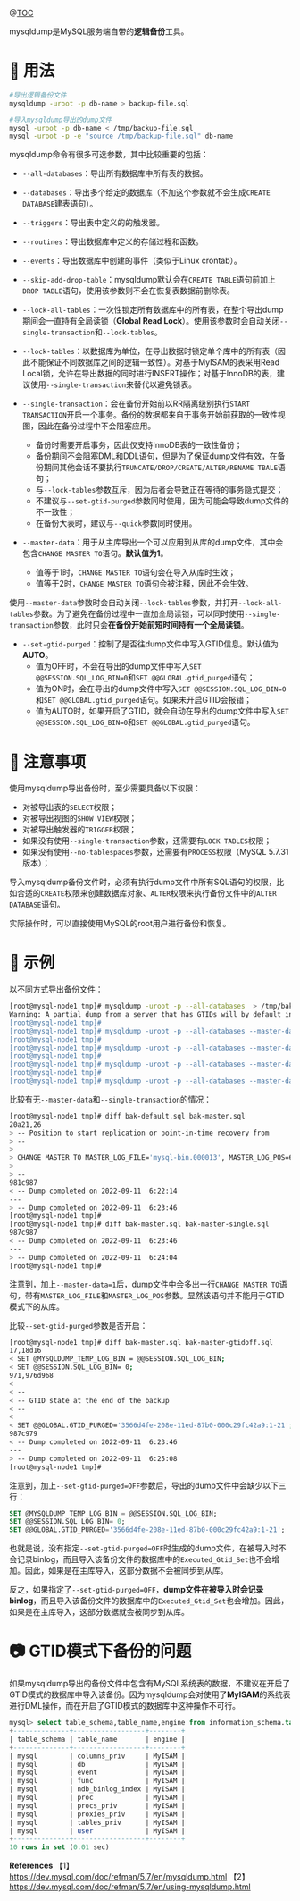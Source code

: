 ﻿@[TOC](MySQL备份与恢复工具之MYSQLDUMP)

mysqldump是MySQL服务端自带的**逻辑备份**工具。

# :apple: 用法
```bash
#导出逻辑备份文件
mysqldump -uroot -p db-name > backup-file.sql

#导入mysqldump导出的dump文件
mysql -uroot -p db-name < /tmp/backup-file.sql
mysql -uroot -p -e "source /tmp/backup-file.sql" db-name
```

mysqldump命令有很多可选参数，其中比较重要的包括：

- `--all-databases`：导出所有数据库中所有表的数据。
- `--databases`：导出多个给定的数据库（不加这个参数就不会生成`CREATE DATABASE`建表语句）。
- `--triggers`：导出表中定义的的触发器。
- `--routines`：导出数据库中定义的存储过程和函数。
- `--events`：导出数据库中创建的事件（类似于Linux crontab）。
- `--skip-add-drop-table`：mysqldump默认会在`CREATE TABLE`语句前加上`DROP TABLE`语句，使用该参数则不会在恢复表数据前删除表。
- `--lock-all-tables`：一次性锁定所有数据库中的所有表，在整个导出dump期间会一直持有全局读锁（**Global Read Lock**）。使用该参数时会自动关闭`--single-transaction`和`--lock-tables`。
- `--lock-tables`：以数据库为单位，在导出数据时锁定单个库中的所有表（因此不能保证不同数据库之间的逻辑一致性）。对基于MyISAM的表采用Read Local锁，允许在导出数据的同时进行INSERT操作；对基于InnoDB的表，建议使用`--single-transaction`来替代以避免锁表。
- `--single-transaction`：会在备份开始前以RR隔离级别执行`START TRANSACTION`开启一个事务。备份的数据都来自于事务开始前获取的一致性视图，因此在备份过程中不会阻塞应用。
  * 备份时需要开启事务，因此仅支持InnoDB表的一致性备份；
  * 备份期间不会阻塞DML和DDL语句，但是为了保证dump文件有效，在备份期间其他会话不要执行`TRUNCATE/DROP/CREATE/ALTER/RENAME TBALE`语句；
  * 与`--lock-tables`参数互斥，因为后者会导致正在等待的事务隐式提交；
  * 不建议与`--set-gtid-purged`参数同时使用，因为可能会导致dump文件的不一致性；
  * 在备份大表时，建议与`--quick`参数同时使用。

- `--master-data`：用于从主库导出一个可以应用到从库的dump文件，其中会包含`CHANGE MASTER TO`语句。**默认值为1**。
  * 值等于1时，`CHANGE MASTER TO`语句会在导入从库时生效；
  * 值等于2时，`CHANGE MASTER TO`语句会被注释，因此不会生效。

使用`--master-data`参数时会自动关闭`--lock-tables`参数，并打开`--lock-all-tables`参数。为了避免在备份过程中一直加全局读锁，可以同时使用`--single-transaction`参数，此时只会**在备份开始前短时间持有一个全局读锁**。

- `--set-gtid-purged`：控制了是否往dump文件中写入GTID信息。默认值为**AUTO**。
  * 值为OFF时，不会在导出的dump文件中写入`SET @@SESSION.SQL_LOG_BIN=0`和`SET @@GLOBAL.gtid_purged`语句；
  * 值为ON时，会在导出的dump文件中写入`SET @@SESSION.SQL_LOG_BIN=0`和`SET @@GLOBAL.gtid_purged`语句。如果未开启GTID会报错；
  * 值为AUTO时，如果开启了GTID，就会自动在导出的dump文件中写入`SET @@SESSION.SQL_LOG_BIN=0`和`SET @@GLOBAL.gtid_purged`语句。


# :snake: 注意事项

使用mysqldump导出备份时，至少需要具备以下权限：

- 对被导出表的`SELECT`权限；
- 对被导出视图的`SHOW VIEW`权限；
- 对被导出触发器的`TRIGGER`权限；
- 如果没有使用`--single-transaction`参数，还需要有`LOCK TABLES`权限；
- 如果没有使用`--no-tablespaces`参数，还需要有`PROCESS`权限（MySQL 5.7.31版本）；

导入mysqldump备份文件时，必须有执行dump文件中所有SQL语句的权限，比如合适的`CREATE`权限来创建数据库对象、`ALTER`权限来执行备份文件中的`ALTER DATABASE`语句。

实际操作时，可以直接使用MySQL的root用户进行备份和恢复。

# :eagle: 示例

以不同方式导出备份文件：
```bash
[root@mysql-node1 tmp]# mysqldump -uroot -p --all-databases  > /tmp/bak-default.sql
Warning: A partial dump from a server that has GTIDs will by default include the GTIDs of all transactions, even those that changed suppressed parts of the database. If you don't want to restore GTIDs, pass --set-gtid-purged=OFF. To make a complete dump, pass --all-databases --triggers --routines --events.
[root@mysql-node1 tmp]#
[root@mysql-node1 tmp]# mysqldump -uroot -p --all-databases --master-data=1  > /tmp/bak-master.sql
[root@mysql-node1 tmp]#
[root@mysql-node1 tmp]# mysqldump -uroot -p --all-databases --master-data=1  --single-transaction > /tmp/bak-master-single.sql
[root@mysql-node1 tmp]#
[root@mysql-node1 tmp]# mysqldump -uroot -p --all-databases --master-data=1  --set-gtid-purged=OFF > /tmp/bak-master-gtidoff.sql
[root@mysql-node1 tmp]#
[root@mysql-node1 tmp]# mysqldump -uroot -p --all-databases --master-data=1  --single-transaction --set-gtid-purged=OFF > /tmp/bak-master-single-gtidoff.sql
```

比较有无`--master-data`和`--single-transaction`的情况：
```bash
[root@mysql-node1 tmp]# diff bak-default.sql bak-master.sql
20a21,26
> -- Position to start replication or point-in-time recovery from
> --
>
> CHANGE MASTER TO MASTER_LOG_FILE='mysql-bin.000013', MASTER_LOG_POS=652;
>
> --
981c987
< -- Dump completed on 2022-09-11  6:22:14
---
> -- Dump completed on 2022-09-11  6:23:46
[root@mysql-node1 tmp]#
[root@mysql-node1 tmp]# diff bak-master.sql bak-master-single.sql
987c987
< -- Dump completed on 2022-09-11  6:23:46
---
> -- Dump completed on 2022-09-11  6:24:04
[root@mysql-node1 tmp]#
```
注意到，加上`--master-data=1`后，dump文件中会多出一行`CHANGE MASTER TO`语句，带有`MASTER_LOG_FILE`和`MASTER_LOG_POS`参数。显然该语句并不能用于GTID模式下的从库。


比较`--set-gtid-purged`参数是否开启：
```bash
[root@mysql-node1 tmp]# diff bak-master.sql bak-master-gtidoff.sql
17,18d16
< SET @MYSQLDUMP_TEMP_LOG_BIN = @@SESSION.SQL_LOG_BIN;
< SET @@SESSION.SQL_LOG_BIN= 0;
971,976d968
<
< --
< -- GTID state at the end of the backup
< --
<
< SET @@GLOBAL.GTID_PURGED='3566d4fe-208e-11ed-87b0-000c29fc42a9:1-21';
987c979
< -- Dump completed on 2022-09-11  6:23:46
---
> -- Dump completed on 2022-09-11  6:25:08
[root@mysql-node1 tmp]#
```

注意到，加上`--set-gtid-purged=OFF`参数后，导出的dump文件中会缺少以下三行：
```sql
SET @MYSQLDUMP_TEMP_LOG_BIN = @@SESSION.SQL_LOG_BIN;
SET @@SESSION.SQL_LOG_BIN= 0;
SET @@GLOBAL.GTID_PURGED='3566d4fe-208e-11ed-87b0-000c29fc42a9:1-21';
```

也就是说，没有指定`--set-gtid-purged=OFF`时生成的dump文件，在被导入时不会记录binlog，而且导入该备份文件的数据库中的`Executed_Gtid_Set`也不会增加。因此，如果是在主库导入，这部分数据不会被同步到从库。

反之，如果指定了`--set-gtid-purged=OFF`，**dump文件在被导入时会记录binlog**，而且导入该备份文件的数据库中的`Executed_Gtid_Set`也会增加。因此，如果是在主库导入，这部分数据就会被同步到从库。

# :camera: GTID模式下备份的问题
如果mysqldump导出的备份文件中包含有MySQL系统表的数据，不建议在开启了GTID模式的数据库中导入该备份。因为mysqldump会对使用了**MyISAM**的系统表进行DML操作，而在开启了GTID模式的数据库中这种操作不可行。

```sql
mysql> select table_schema,table_name,engine from information_schema.tables where engine='MyISAM';
+--------------+------------------+--------+
| table_schema | table_name       | engine |
+--------------+------------------+--------+
| mysql        | columns_priv     | MyISAM |
| mysql        | db               | MyISAM |
| mysql        | event            | MyISAM |
| mysql        | func             | MyISAM |
| mysql        | ndb_binlog_index | MyISAM |
| mysql        | proc             | MyISAM |
| mysql        | procs_priv       | MyISAM |
| mysql        | proxies_priv     | MyISAM |
| mysql        | tables_priv      | MyISAM |
| mysql        | user             | MyISAM |
+--------------+------------------+--------+
10 rows in set (0.01 sec)
```


**References**
【1】https://dev.mysql.com/doc/refman/5.7/en/mysqldump.html
【2】https://dev.mysql.com/doc/refman/5.7/en/using-mysqldump.html



